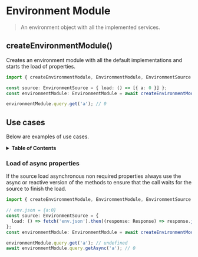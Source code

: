 # Environment Module

> An environment object with all the implemented services.

## createEnvironmentModule()

Creates an environment module with all the default implementations and starts the load of properties.

```ts
import { createEnvironmentModule, EnvironmentModule, EnvironmentSource } from '@kuoki/environment';

const source: EnvironmentSource = { load: () => [{ a: 0 }] };
const environmentModule: EnvironmentModule = await createEnvironmentModule(source);

environmentModule.query.get('a'); // 0
```

## Use cases

Below are examples of use cases.

<details>
  <summary><strong>Table of Contents</strong></summary>
  <ol>
    <li><a href="#load-of-async-properties">Load of async properties</a></li>
  </ol>
</details>

### Load of async properties

If the source load asynchronous non required properties always use the async or reactive version of the methods to ensure that the call waits for the source to finish the load.

```ts
import { createEnvironmentModule, EnvironmentModule, EnvironmentSource } from '@kuoki/environment';

// env.json = {a:0}
const source: EnvironmentSource = {
  load: () => fetch('env.json').then((response: Response) => response.json())
};
const environmentModule: EnvironmentModule = await createEnvironmentModule(source);

environmentModule.query.get('a'); // undefined
await environmentModule.query.getAsync('a'); // 0
```
